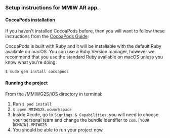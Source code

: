 ### Setup instructions for MMIW AR app.

#### CocoaPods installation
If you haven't installed CocoaPods before, then you will want to follow these instructions from the [CocoaPods Guide](https://guides.cocoapods.org/using/getting-started.html):

CocoaPods is built with Ruby and it will be installable with the default Ruby available on macOS. You can use a Ruby Version manager, however we recommend that you use the standard Ruby available on macOS unless you know what you're doing.

`$ sudo gem install cocoapods`  

#### Running the project
From the /MMIWG2S/iOS directory in terminal:
1. Run `$ pod install`  
2. `$ open MMIWG2S.xcworkspace`  
3. Inside Xcode, go to `Signings & Capabilities`, you will need to choose your
personal team and change the bundle identifier to `com.[YOUR DOMAIN].MMIWG2S`  
4. You should be able to run your project now.
